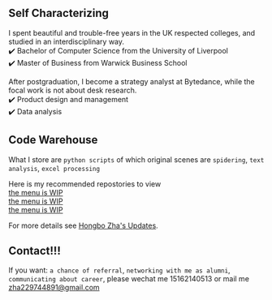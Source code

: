 ## Self Characterizing
I spent beautiful and trouble-free years in the UK respected colleges, and studied in an interdisciplinary way.   
✔️	 Bachelor of Computer Science from the University of Liverpool      
✔️	 Master of Business from Warwick Business School    

After postgraduation, I become a strategy analyst at Bytedance, while the focal work is not about desk research.    
✔️	 Product design and management     
✔️	 Data analysis

## Code Warehouse
What I store are `python scripts` of which original scenes are `spidering`, `text analysis`, `excel processing`      

Here is my recommended repostories to view       
[the menu is WIP](https://guides.github.com/features/mastering-markdown/)       
[the menu is WIP](https://guides.github.com/features/mastering-markdown/)      
[the menu is WIP](https://guides.github.com/features/mastering-markdown/)       

For more details see [Hongbo Zha's Updates](https://guides.github.com/features/mastering-markdown/).

## Contact!!!
If you want: `a chance of referral`, `networking with me as alumni`, `communicating about career`, please wechat me 15162140513 or mail me zha229744891@gmail.com
